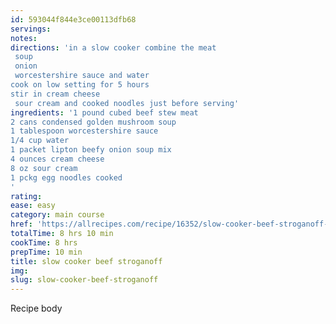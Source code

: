 ```yaml
---
id: 593044f844e3ce00113dfb68
servings:
notes:
directions: 'in a slow cooker combine the meat
 soup
 onion
 worcestershire sauce and water
cook on low setting for 5 hours
stir in cream cheese
 sour cream and cooked noodles just before serving'
ingredients: '1 pound cubed beef stew meat
2 cans condensed golden mushroom soup
1 tablespoon worcestershire sauce
1/4 cup water
1 packet lipton beefy onion soup mix
4 ounces cream cheese
8 oz sour cream
1 pckg egg noodles cooked
'
rating:
ease: easy
category: main course
href: 'https://allrecipes.com/recipe/16352/slow-cooker-beef-stroganoff-i/'
totalTime: 8 hrs 10 min
cookTime: 8 hrs
prepTime: 10 min
title: slow cooker beef stroganoff
img:
slug: slow-cooker-beef-stroganoff
---
```

Recipe body